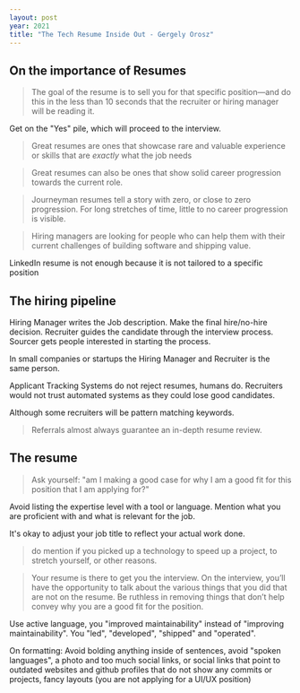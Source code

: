 ```yaml
---
layout: post
year: 2021
title: "The Tech Resume Inside Out - Gergely Orosz"
---
```


## On the importance of Resumes

> The goal of the resume is to sell you for that specific position—and do this in the less than 10 seconds that the recruiter or hiring manager will be reading it. 

Get on the "Yes" pile, which will proceed to the interview.

> Great resumes are ones that showcase rare and valuable experience or skills that are _exactly_ what the job needs

> Great resumes can also be ones that show solid career progression towards the current role.

> Journeyman resumes tell a story with zero, or close to zero progression. For long stretches of time, little to no career progression is visible.

> Hiring managers are looking for people who can help them with their current challenges of building software and shipping value.

LinkedIn resume is not enough because it is not tailored to a specific position

## The hiring pipeline

Hiring Manager writes the Job description. Make the final hire/no-hire decision.
Recruiter guides the candidate through the interview process.
Sourcer gets people interested in starting the process.

In small companies or startups the Hiring Manager and Recruiter is the same person.

Applicant Tracking Systems do not reject resumes, humans do. Recruiters would not trust automated systems as they could lose good candidates.

Although some recruiters will be pattern matching keywords.

> Referrals almost always guarantee an in-depth resume review.

## The resume

> Ask yourself: "am I making a good case for why I am a good fit for this position that I am applying for?"

Avoid listing the expertise level with a tool or language. Mention what you are proficient with and what is relevant for the job.

It's okay to adjust your job title to reflect your actual work done.

> do mention if you picked up a technology to speed up a project, to stretch yourself, or other reasons.

> Your resume is there to get you the interview. On the interview, you’ll have the opportunity to talk about the various things that you did that are not on the resume. Be ruthless in removing things that don’t help convey why you are a good fit for the position.

Use active language, you "improved maintainability" instead of "improving maintainability". You "led", "developed", "shipped" and "operated".

On formatting: Avoid bolding anything inside of sentences, avoid "spoken languages", a photo and too much social links, or social links that point to outdated websites and github profiles that do not show any commits or projects, fancy layouts (you are not applying for a UI/UX position)
